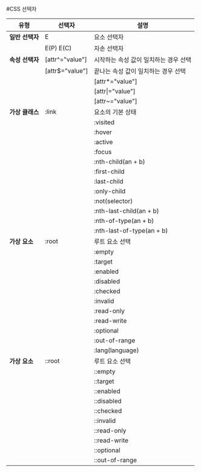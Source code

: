 #CSS 선택자

유형 | 선택자 | 설명
--- | --- | ---
**일반 선택자** | E | 요소 선택자
 |      | E\(P\) E\(C\) | 자손 선택자
**속성 선택자** | [attr^="value"] | 시작하는 속성 값이 일치하는 경우 선택
|| [attr$="value"] | 끝나는 속성 값이 일치하는 경우 선택
       || [attr*="value"] | 속성 값을 포함하는 경우 선택
        || [attr\|="value"] | 하이픈(-)으로 구분되는 단어가 일치할 때 선택
        || [attr~="value"] | 공백으로 구분되는 단어가 일치할 때 선택
**가상 클래스** | :link | <a> 요소의 기본 상태
         || :visited | <a> 요소의 방문한 상태
         || :hover | 요소에 마우스 커서가 올라간 상태
         || :active | 요소를 마우스 커서로 누른 상태
         || :focus | 요소에 키보드 포커스가 적용된 상태
         || :nth-child(an + b) | 부모 요소의 자식 요소 중, 수학 표현식에 따른 계산 결과를 처리 후 선택
        || :first-child | 부모 요소의 첫번째 자식 요소일 경우 선택
        || :last-child | 부모 요소의 마지막 자식 요소일 경우 선택
         || :only-child | 부모 요소의 유일한 자식 요소일 경우 선택
         || :not(selector) | () 안의 선택자를 제외한 나머지 대상 요소 선택
        || :nth-last-child(an + b) | 부모 요소의 자식 요소 중, 수학 표현식에 따른 계산 결과를 처리 후 선택 (뒤로부터 색인)
         || :nth-of-type(an + b) | 동일한 유형 중, 수학 표현식에 따른 계산 결과를 처리 후 선택
         || :nth-last-of-type(an + b) | 동일한 유형 중, 수학 표현식에 따른 계산 결과를 처리 후 선택 (뒤로부터 색인)
 **가상 요소** | :root | 루트 요소 선택
        || :empty | 요소 내 내용이 빈 경우 선택
        || :target | 문서의 URI의 조각 식별자(/#id)를 가진 요소 선택
        || :enabled | 폼 요소 컨트롤 중 활성화
        ||:disabled | 비활성화된 폼 컨트롤 E요소 선택
        || :checked | 선택된 폼 컨트롤(라디오버튼,체크박스)을 선택
        || :invalid | 선택된 폼에 옳바른 값이 선택된 것이 아닐때
        || :read-only | 폼이 읽기전용일 때
        || :read-write | 읽기 및 쓰기가 가능한.
        || :optional | input태그 중 required로 세팅이 되지 않은 요소.
        || :out-of-range | 입력 값이 설정된 값의 폭 밖일 때 발동.
         || :lang(language) | 요소에 lang 속성이 language인 것을 선택(속성 선택자가 더 직관적일 수 있다)
**가상 요소** | ::root | 루트 요소 선택
        || ::empty | 요소 내 내용이 빈 경우 선택
        || ::target | 문서의 URI의 조각 식별자(/#id)를 가진 요소 선택
        || ::enabled |  폼 요소 컨트롤 중 활성화
        || ::disabled | 비활성화된 폼 컨트롤 E요소 선택
        || ::checked | 선택된 폼 컨트롤(라디오버튼,체크박스)을 선택
        || ::invalid | 선택된 폼에 옳바른 값이 선택된 것이 아닐때
        || ::read-only | 폼이 읽기전용일 때
        || ::read-write | 읽기 및 쓰기가 가능한.
        || ::optional | input태그 중 required로 세팅이 되지 않은 요소.
        || ::out-of-range | 입력 값이 설정된 값의 폭 밖일 때 발동.